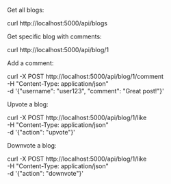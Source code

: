 Get all blogs:

curl http://localhost:5000/api/blogs

Get specific blog with comments:

curl http://localhost:5000/api/blog/1

Add a comment:

curl -X POST http://localhost:5000/api/blog/1/comment \
  -H "Content-Type: application/json" \
  -d '{"username": "user123", "comment": "Great post!"}'

Upvote a blog:

curl -X POST http://localhost:5000/api/blog/1/like \
  -H "Content-Type: application/json" \
  -d '{"action": "upvote"}'

Downvote a blog:

curl -X POST http://localhost:5000/api/blog/1/like \
  -H "Content-Type: application/json" \
  -d '{"action": "downvote"}'
